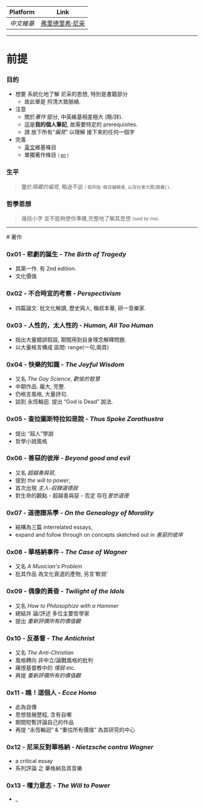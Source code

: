 
| Platform | Link | 
| :---: | --- | 
| *中文維基* | [弗里德里希·尼采](https://zh.wikipedia.org/wiki/弗里德里希·尼采) |

-----------------

# 前提

### 目的
- 想要 系統化地了解 尼采的思想, 特別是書籍部分
    - 故此舉是 捋清大致脈絡. 
- 注意
    - 關於*著作* 部分, 中英維基相差極大 (簡/詳).
    - 這是**我的個人筆記**, 故需要特定的 prerequisites.
    - 請 放下所有”*偏見*” 以理解 接下來的任何一個字
- 完善
    - [英文](https://en.wikipedia.org/wiki/Friedrich_Nietzsche)維基條目 
    - 單獨著作條目 <small>( [en](https://en.wikipedia.org/wiki/Friedrich_Nietzsche_bibliography) )</small>

### 生平
> 鑒於*隱藏的偏見*, 略過不談 <small>( 我所指: 條目編輯者, 以及社會大眾[廣義] )</small>.

### 哲學思想 
> 幾段小字 並不能夠使你準確,完整地了解其思想 <small>(said by me)</small>.

<hr>
# 著作

### 0x01 - 悲劇的誕生 - *The Birth of Tragedy*
- 其第一作. 有 2nd edition.
- 文化價值

### 0x02 - 不合時宜的考察 - *Perspectivism*
- 四篇論文: 批文化解讀, 歷史與人, 稱叔本華, 研一音樂家.

### 0x03 - 人性的，太人性的 - *Human, All Too Human*
- 指出大量錯誤假設, 期間用到自身理念解釋問題.
- 以大量格言構成 區間: range(一句,兩頁)

### 0x04 - 快樂的知識 - *The Joyful Wisdom*
- 又名 *The Gay Science*, *歡愉的智慧*
- 中期作品. 龐大, 完整.
- 仍格言風格, 大量詩句.
- 談到 永恆輪迴. 提出 “God is Dead” 說法.

### 0x05 - 查拉圖斯特拉如是說 - *Thus Spoke Zarathustra*
- 提出 “超人”學說
- 哲學小說風格

### 0x06 - 善惡的彼岸 - *Beyond good and evil*
- 又名 *超越善與惡*, 
- 提到 *the will to power*, 
- 首次出現 *主人-奴隸道德說*
- 對生命的觀點 - 超越善與惡 - 否定 存在*普世道德*

### 0x07 - 道德譜系學 - *On the Genealogy of Morality*
- 結構為三篇 interrelated essays, 
- expand and follow through on concepts sketched out in *善惡的彼岸* 

### 0x08 - 華格納事件 - *The Case of Wagner*
- 又名 *A Musician's Problem*
- 批其作品 為文化衰退的產物, 另言’軟弱’

### 0x09 - 偶像的黃昏 - *Twilight of the Idols*
- 又名 *How to Philosophize with a Hammer* 
- 總結并 論/評述 多位主要哲學家
- 提出 *重新評價所有的價值觀*

### 0x10 - 反基督 - *The Antichrist*
- 又名 *The Anti-Christian*
- 風格轉向 非中立/論戰風格的批判
- 痛恨基督教中的 *懦弱* etc.
- 再提 *重新評價所有的價值觀*

### 0x11 - 瞧！這個人 - *Ecce Homo*
- 此為自傳 
- 思想發展歷程, 含有自嘲
- 期間短暫評論自己的作品
- 再提 “永恆輪迴” & “重估所有價值” 為其研究的中心

### 0x12 - 尼采反對華格納 - *Nietzsche contra Wagner*
- a critical essay
- 系列評論 之 華格納及其音樂

### 0x13 - 權力意志 - *The Will to Power*
- _
